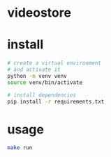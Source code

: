# videostore

# install

```sh
# create a virtual environment
# and activate it
python -m venv venv
source venv/bin/activate

# install dependencies
pip install -r requirements.txt
```

# usage

```sh
make run
```
